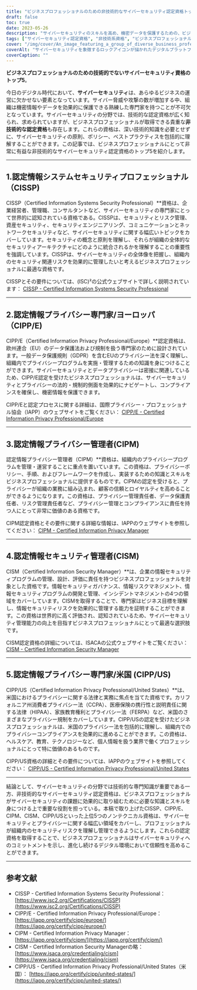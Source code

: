 ```yaml
---
title: "ビジネスプロフェッショナルのための非技術的なサイバーセキュリティ認定資格トップ5"
draft: false
toc: true
date: 2023-05-26
description: "サイバーセキュリティのスキルを高め、機密データを保護するための、ビジネスプロフェッショナルのためのトップ認定資格をご覧ください。"
tags: ["サイバーセキュリティ認定資格", "非技術系資格", "ビジネスプロフェッショナル", "情報セキュリティ", "プライバシー管理", "サイバーセキュリティスキル", "データ保護", "認証プログラム", "CISSP", "CIPP E", "シーピーエム", "CISM", "CIPP US", "セキュリティガバナンス", "個人情報保護規定", "コンプライアンス", "リスクマネージメント", "情報プライバシー", "ビジネスセキュリティ", "データプライバシー"]
cover: "/img/cover/An_image_featuring_a_group_of_diverse_business_professional.png"
coverAlt: "サイバーセキュリティを象徴するロックアイコンが描かれたデジタルプラットフォームで、多様なビジネスプロフェッショナルがコラボレーションしているイメージです。"
coverCaption: ""
---
```


**ビジネスプロフェッショナルのための技術的でないサイバーセキュリティ資格のトップ5**。

今日のデジタル時代において、**サイバーセキュリティ**は、あらゆるビジネスの運営に欠かせない要素となっています。サイバー脅威や攻撃の数が増加する中、組織は機密情報やデータを効果的に保護できる熟練した専門家を持つことが不可欠となっています。サイバーセキュリティの分野では、技術的な認定資格が広く知られ、求められていますが、ビジネスプロフェッショナルが取得できる貴重な**非技術的な認定資格**も存在します。これらの資格は、深い技術的知識を必要とせずに、サイバーセキュリティの原則、ポリシー、ベストプラクティスを包括的に理解することができます。この記事では、ビジネスプロフェッショナルにとって非常に有益な非技術的なサイバーセキュリティ認定資格のトップ5を紹介します。

______

## 1.認定情報システムセキュリティプロフェッショナル（CISSP)

CISSP（Certified Information Systems Security Professional）**資格は、企業経営者、管理職、コンサルタントなど、サイバーセキュリティの専門家にとって世界的に認知されている資格である。CISSPは、セキュリティとリスク管理、資産セキュリティ、セキュリティエンジニアリング、コミュニケーションとネットワークセキュリティなど、サイバーセキュリティに関する幅広いトピックをカバーしています。セキュリティの概念と原則を理解し、それらが組織の全体的なセキュリティアーキテクチャにどのように統合されるかを理解することの重要性を強調しています。CISSPは、サイバーセキュリティの全体像を把握し、組織内のセキュリティ関連リスクを効果的に管理したいと考えるビジネスプロフェッショナルに最適な資格です。

CISSPとその要件については、(ISC)²の公式ウェブサイトで詳しく説明されています： [CISSP - Certified Information Systems Security Professional](https://www.isc2.org/Certifications/CISSP)

______

## 2.認定情報プライバシー専門家/ヨーロッパ（CIPP/E)

CIPP/E（Certified Information Privacy Professional/Europe）**認定資格は、欧州連合（EU）のデータ保護法および規制を扱う専門家のために設計されています。一般データ保護規則（GDPR）を含むEUのプライバシー法を深く理解し、組織内でプライバシープログラムを実施・管理するための知識を身につけることができます。サイバーセキュリティとデータプライバシーは密接に関連しているため、CIPP/E認定を受けたビジネスプロフェッショナルは、サイバーセキュリティとプライバシーの法的・規制的側面を効果的にナビゲートし、コンプライアンスを確保し、機密情報を保護できます。

CIPP/Eと認定プロセスに関する詳細は、国際プライバシー・プロフェッショナル協会（IAPP）のウェブサイトをご覧ください： [CIPP/E - Certified Information Privacy Professional/Europe](https://iapp.org/certify/cipp/europe/)

______

## 3.認定情報プライバシー管理者(CIPM)

認定情報プライバシー管理者（CIPM）**資格は、組織内のプライバシープログラムを管理・運営することに重点を置いています。この資格は、プライバシーポリシー、手順、およびフレームワークを作成し、実装するための知識とスキルをビジネスプロフェッショナルに提供するものです。CIPMの認定を受けると、プライバシーが組織の業務に組み込まれ、顧客の信頼とロイヤルティを高めることができるようになります。この資格は、プライバシー管理責任者、データ保護責任者、リスク管理責任者など、プライバシー管理とコンプライアンスに責任を持つ人にとって非常に価値のある資格です。

CIPM認定資格とその要件に関する詳細な情報は、IAPPのウェブサイトを参照してください： [CIPM - Certified Information Privacy Manager](https://iapp.org/certify/cipm/)

______

## 4.認定情報セキュリティ管理者(CISM)

CISM（Certified Information Security Manager）**は、企業の情報セキュリティプログラムの管理、設計、評価に責任を持つビジネスプロフェッショナルを対象とした資格です。情報セキュリティガバナンス、情報リスクマネジメント、情報セキュリティプログラムの開発と管理、インシデントマネジメントの4つの領域をカバーしています。CISMを取得することで、専門家はビジネス目標を理解し、情報セキュリティリスクを効果的に管理する能力を証明することができます。この資格は世界的に高く評価され、認知されているため、サイバーセキュリティ管理能力の向上を目指すビジネスプロフェッショナルにとって最適な選択肢です。

CISM認定資格の詳細については、ISACAの公式ウェブサイトをご覧ください： [CISM - Certified Information Security Manager](https://www.isaca.org/credentialing/cism)

______

## 5.認定情報プライバシー専門家/米国 (CIPP/US)

CIPP/US（Certified Information Privacy Professional/United States）**は、米国におけるプライバシーに関する法律と実務に焦点を当てた資格です。カリフォルニア州消費者プライバシー法（CCPA）、医療保険の携行性と説明責任に関する法律（HIPAA）、家族教育権利とプライバシー法（FERPA）など、米国のさまざまなプライバシー規制をカバーしています。CIPP/USの認定を受けたビジネスプロフェッショナルは、米国のプライバシー法を包括的に理解し、組織内でのプライバシーコンプライアンスを効果的に進めることができます。この資格は、ヘルスケア、教育、テクノロジーなど、個人情報を扱う業界で働くプロフェッショナルにとって特に価値のあるものです。

CIPP/US資格の詳細とその要件については、IAPPのウェブサイトを参照してください： [CIPP/US - Certified Information Privacy Professional/United States](https://iapp.org/certify/cipp/united-states/)

______

結論として、サイバーセキュリティの分野では技術的な専門知識が重要である一方、非技術的なサイバーセキュリティ認定資格は、ビジネスプロフェッショナルがサイバーセキュリティの課題に効果的に取り組むために必要な知識とスキルを身につける上で重要な役割を担っている。本稿で取り上げたCISSP、CIPP/E、CIPM、CISM、CIPP/USといった上位5つのノンテクニカル資格は、サイバーセキュリティとプライバシーに関する幅広い領域をカバーし、プロフェッショナルが組織内のセキュリティリスクを理解し管理できるようにします。これらの認定資格を取得することで、ビジネスプロフェッショナルはサイバーセキュリティへのコミットメントを示し、進化し続けるデジタル環境において信頼性を高めることができます。

______

## 参考文献

- CISSP - Certified Information Systems Security Professional： [https://www.isc2.org/Certifications/CISSP](https://www.isc2.org/Certifications/CISSP)
- CIPP/E - Certified Information Privacy Professional/Europe： [https://iapp.org/certify/cipp/europe/](https://iapp.org/certify/cipp/europe/)
- CIPM - Certified Information Privacy Manager： [https://iapp.org/certify/cipm/](https://iapp.org/certify/cipm/)
- CISM - Certified Information Security Managerの略： [https://www.isaca.org/credentialing/cism](https://www.isaca.org/credentialing/cism)
- CIPP/US - Certified Information Privacy Professional/United States（米国）： [https://iapp.org/certify/cipp/united-states/](https://iapp.org/certify/cipp/united-states/)
